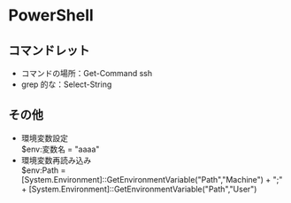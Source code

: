 # PowerShell

## コマンドレット

- コマンドの場所：Get-Command ssh
- grep 的な：Select-String

## その他

- 環境変数設定  
  \$env:変数名 = "aaaa"
- 環境変数再読み込み  
  \$env:Path = [System.Environment]::GetEnvironmentVariable("Path","Machine") + ";" + [System.Environment]::GetEnvironmentVariable("Path","User")
